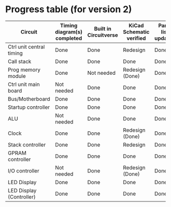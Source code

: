# Progress table (for version 2)

| Circuit | Timing diagram(s) completed | Built in Circuitverse | KiCad Schematic verified | Parts list updated | KiCad PCB | PCB built/aquired | Assembled | Tested |
| - | - | - | - | - | - | - | - | - |
| Ctrl unit central timing | Done | Done | Redesign | Done | - | - | - | - |
| Call stack | Done | Done | Done | Done | Done | - | -| - |
| Prog memory module | Done | Not needed | Redesign (Done) | Done | Done | - | - | - |
| Ctrl unit main board | Not needed | Done | Done | Done | Done | - | - | - |
| Bus/Motherboard | Done | Done | Done | Done | Done | - | - | - |
| Startup controller | Done | Done | Done | Done | Done | - | - | - |
| ALU | Not needed | Done | Done | Done | Done | - | - | - |
| Clock | Done | Done | Redesign (Done) | Done | Done | - | - | - |
| Stack controller | Done | Done | Redesign | Done | - | - | - | - |
| GPRAM controller | Done | Done | Done | Done | Done | - | - | - |
| I/O controller | Not needed | Done | Redesign (Done) | Done | Done | - | - | - |
| LED Display | Done | Done | Done | Done | - | - | - | - |
| LED Display (Controller) | Done | Done | Done | Done | Done | - | - | - |